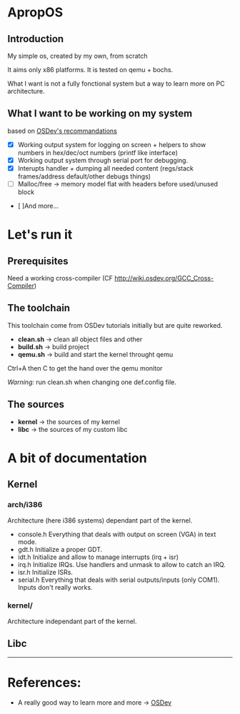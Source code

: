 # ApropOS
## Introduction 

My simple os, created by my own, from scratch

It aims only x86 platforms. It is tested on qemu + bochs.

What I want is not a fully fonctional system but a way to learn more on PC architecture. 

## What I want to be working on my system

based on [OSDev's recommandations](http://wiki.osdev.org/What_order_should_I_make_things_in)

- [x] Working output system for logging on screen + helpers to show numbers in hex/dec/oct numbers (printf like interface)
- [x] Working output system through serial port for debugging.
- [x] Interupts handler + dumping all needed content (regs/stack frames/address default/other debugs things)
- [ ] Malloc/free -> memory model flat with headers before used/unused block
- [ ]And more...

# Let's run it
## Prerequisites

Need a working cross-compiler (CF http://wiki.osdev.org/GCC_Cross-Compiler)

## The toolchain

This toolchain come from OSDev tutorials initially but are quite reworked.

- **clean.sh** -> clean all object files and other
- **build.sh** -> build project
- **qemu.sh** -> build and start the kernel throught qemu

 Ctrl+A then C to get the hand over the qemu monitor

*Warning:* run clean.sh when changing one def.config file.

## The sources

- **kernel** -> the sources of my kernel
- **libc** -> the sources of my custom libc

# A bit of documentation

## Kernel 

### arch/i386

Architecture (here i386 systems) dependant part of the kernel.

- console.h
  Everything that deals with output on screen (VGA) in text mode.
- gdt.h
  Initialize a proper GDT. 
- idt.h
  Initialize and allow to manage interrupts (irq + isr)
- irq.h 
  Initialize IRQs. 
  Use handlers and unmask to allow to catch an IRQ.
- isr.h 
  Initialize ISRs.
- serial.h
  Everything that deals with serial outputs/inputs (only COM1).
  Inputs don't really works.


### kernel/

Architecture independant part of the kernel.


## Libc



---------------
# References:
- A really good way to learn more and more -> [OSDev](http://wiki.osdev.org/)
